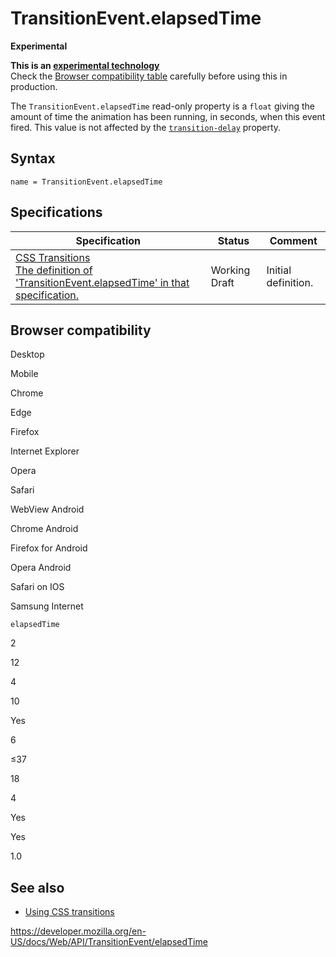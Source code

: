 TransitionEvent.elapsedTime
===========================

**Experimental**

**This is an [experimental technology](https://developer.mozilla.org/en-US/docs/MDN/Guidelines/Conventions_definitions#experimental)**  
Check the [Browser compatibility table](#browser_compatibility) carefully before using this in production.

The `TransitionEvent.elapsedTime` read-only property is a `float` giving the amount of time the animation has been running, in seconds, when this event fired. This value is not affected by the [`transition-delay`](https://developer.mozilla.org/en-US/docs/Web/CSS/transition-delay) property.

Syntax
------

    name = TransitionEvent.elapsedTime

Specifications
--------------

<table><thead><tr class="header"><th>Specification</th><th>Status</th><th>Comment</th></tr></thead><tbody><tr class="odd"><td><a href="https://drafts.csswg.org/css-transitions/#Events-TransitionEvent-elapsedTime">CSS Transitions<br />
<span class="small">The definition of 'TransitionEvent.elapsedTime' in that specification.</span></a></td><td><span class="spec-wd">Working Draft</span></td><td>Initial definition.</td></tr></tbody></table>

Browser compatibility
---------------------

Desktop

Mobile

Chrome

Edge

Firefox

Internet Explorer

Opera

Safari

WebView Android

Chrome Android

Firefox for Android

Opera Android

Safari on IOS

Samsung Internet

`elapsedTime`

2

12

4

10

Yes

6

≤37

18

4

Yes

Yes

1.0

See also
--------

-   [Using CSS transitions](https://developer.mozilla.org/en-US/docs/Web/CSS/CSS_Transitions/Using_CSS_transitions)

<a href="https://developer.mozilla.org/en-US/docs/Web/API/TransitionEvent/elapsedTime" class="_attribution-link">https://developer.mozilla.org/en-US/docs/Web/API/TransitionEvent/elapsedTime</a>
